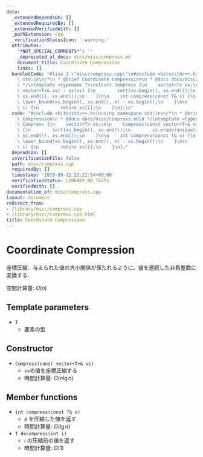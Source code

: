 ```yaml
---
data:
  _extendedDependsOn: []
  _extendedRequiredBy: []
  _extendedVerifiedWith: []
  _pathExtension: cpp
  _verificationStatusIcon: ':warning:'
  attributes:
    '*NOT_SPECIAL_COMMENTS*': ''
    _deprecated_at_docs: docs/misc/compress.md
    document_title: Coordinate Compression
    links: []
  bundledCode: "#line 1 \"misc/compress.cpp\"\n#include <bits/stdc++.h>\nusing namespace\
    \ std;\n\n/*\n * @brief Coordinate Compression\n * @docs docs/misc/compress.md\n\
    \ */\ntemplate <typename T>\nstruct Compress {\n    vector<T> xs;\n\n    Compress(const\
    \ vector<T>& vs) : xs(vs) {\n        sort(xs.begin(), xs.end());\n        xs.erase(unique(xs.begin(),\
    \ xs.end()), xs.end());\n    }\n\n    int compress(const T& x) {\n        return\
    \ lower_bound(xs.begin(), xs.end(), x) - xs.begin();\n    }\n\n    T decompress(int\
    \ i) {\n        return xs[i];\n    }\n};\n"
  code: "#include <bits/stdc++.h>\nusing namespace std;\n\n/*\n * @brief Coordinate\
    \ Compression\n * @docs docs/misc/compress.md\n */\ntemplate <typename T>\nstruct\
    \ Compress {\n    vector<T> xs;\n\n    Compress(const vector<T>& vs) : xs(vs)\
    \ {\n        sort(xs.begin(), xs.end());\n        xs.erase(unique(xs.begin(),\
    \ xs.end()), xs.end());\n    }\n\n    int compress(const T& x) {\n        return\
    \ lower_bound(xs.begin(), xs.end(), x) - xs.begin();\n    }\n\n    T decompress(int\
    \ i) {\n        return xs[i];\n    }\n};"
  dependsOn: []
  isVerificationFile: false
  path: misc/compress.cpp
  requiredBy: []
  timestamp: '2020-09-12 22:11:54+09:00'
  verificationStatus: LIBRARY_NO_TESTS
  verifiedWith: []
documentation_of: misc/compress.cpp
layout: document
redirect_from:
- /library/misc/compress.cpp
- /library/misc/compress.cpp.html
title: Coordinate Compression
---
```

# Coordinate Compression

座標圧縮．与えられた値の大小関係が保たれるように，値を連続した非負整数に変換する．

空間計算量: $O(n)$

## Template parameters

- `T`
    - 要素の型

## Constructor

- `Compress(const vector<T>& vs)`
    - `vs`の値を座標圧縮する
    - 時間計算量: $O(n \lg n)$

## Member functions

- `int compress(const T& x)`
    - $x$ を圧縮した値を返す
    - 時間計算量: $O(\lg n)$
- `T decompress(int i)`
    - $i$ の圧縮前の値を返す
    - 時間計算量: $O(1)$